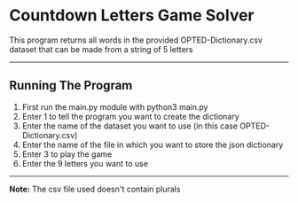 <h1>Countdown Letters Game Solver</h1>

<p>This program returns all words in the provided OPTED-Dictionary.csv dataset that can be made from a string of 5 letters</p>

<hr>

<h2>Running The Program</h2>
<ol>
  <li>First run the main.py module with python3 main.py</li>
  <li>Enter 1 to tell the program you want to create the dictionary</li>
  <li>Enter the name of the dataset you want to use (in this case OPTED-Dictionary.csv)</li>
  <li>Enter the name of the file in which you want to store the json dictionary</li>
  <li>Enter 3 to play the game</li>
  <li>Enter the 9 letters you want to use</li>
</ol>

<hr>

<p><b>Note:</b> The csv file used doesn't contain plurals</p>
